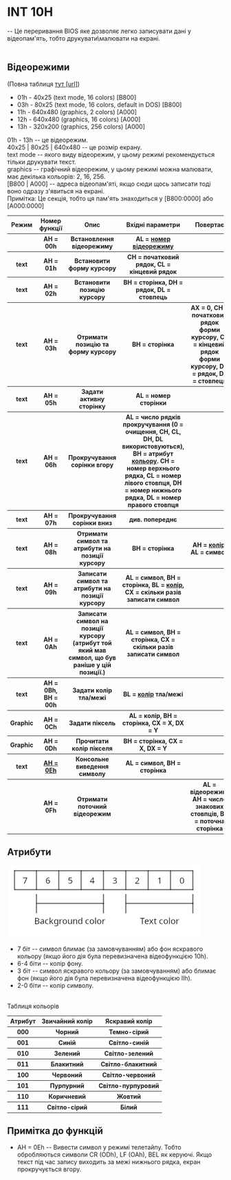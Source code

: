 # INT 10H
-- Це переривання BIOS яке дозволяє легко записувати дані у відеопам'ять, тобто друкувати\малювати на екрані.<br><br>
## <a id="VideoMode">Відеорежими</a>
(Повна таблиця <a href="http://www.columbia.edu/~em36/wpdos/videomodes.txt">тут [url]</a>)

 - 01h - 40x25   (text mode, 16 colors) [B800] <br>
 - 03h - 80x25   (text mode, 16 colors, default in DOS) [B800] <br>
 - 11h - 640x480 (graphics, 2 colors) [A000] <br>
 - 12h - 640x480 (graphics, 16 colors) [A000]<br>
 - 13h - 320x200 (graphics, 256 colors) [A000]<br>
 
 01h - 13h -- це відеорежим. <br>
 40x25 | 80x25 | 640x480 -- це розмір екрану. <br>
 text mode -- якого виду відеорежим, у цьому режимі рекомендується тільки друкувати текст. <br>
 graphics -- графічний відеорежим, у цьому режимі можна малювати, має декілька кольорів: 2, 16, 256. <br>
 [B800 | A000] -- адреса відеопам'яті, якщо сюди щось записати тоді воно одразу з'явиться на екрані. <br>
 Примітка: Це секція, тобто ця пам'ять знаходиться у [B800:0000] або [A000:0000] <br>
 
 <table>
    <tr>
        <th><b>Режим</b></th>
        <th><b>Номер функції</b></th>
        <th><b>Опис</b></th>
        <th><b>Вхідні параметри</b></th>
        <th><b>Повертає</b></th>
    </tr>
    <tr>
        <th></th>
        <th>AH = 00h</th>
        <th>Встановлення відеорежиму</th>
        <th>AL = <a href="#VideoMode">номер відеорежиму</a></th>
        <th></th>
    </tr>
    <tr>
        <th>text</th>
        <th>AH = 01h</th>
        <th>Встановити форму курсору</th>
        <th>CH = початковий рядок, CL = кінцевий рядок</th>
        <th></th>
    </tr>
    <tr>
        <th>text</th>
        <th>AH = 02h</th>
        <th>Встановити позицію курсору</th>
        <th>BH = сторінка, DH = рядок, DL = стовпець</th>
        <th></th>
    </tr>
    <tr>
        <th>text</th>
        <th>AH = 03h</th>
        <th>Отримати позицію та форму курсору</th>
        <th>BH = сторінка</th>
        <th>AX = 0, CH = початковий рядок форми курсору, CL = кінцевий рядок форми курсору, DH = рядок, DL = стовпець</th>
    </tr>
    <tr>
        <th>text</th>
        <th>AH = 05h</th>
        <th>Задати активну сторінку</th>
        <th>AL = номер сторінки</th>
        <th></th>
    </tr>
    <tr>
        <th>text</th>
        <th>AH = 06h</th>
        <th>Прокручування сорінки вгору</th>
        <th>AL = число рядків прокручування (0 = очищення, CH, CL, DH, DL використовуються), BH = атрибут <a href="Atributes">кольору</a>.
            CH = номер верхнього рядка, CL = номер лівого стовпця, DH = номер нижнього рядка, DL = номер правого стовпця</th>
        <th></th>
    </tr>
    <tr>
        <th>text</th>
        <th>AH = 07h</th>
        <th>Прокручування сорінки вниз</th>
        <th>див. попереднє</th>
        <th></th>
    </tr>
    <tr>
        <th>text</th>
        <th>AH = 08h</th>
        <th>Отримати символ та атрибути на позиції курсору</th>
        <th>BH = сторінка</th>
        <th>AH = <a href="Atributes">колір</a>, AL = символ</th>
    </tr>
    <tr>
        <th>text</th>
        <th>AH = 09h</th>
        <th>Записати символ та атрибути на позиції курсору</th>
        <th>AL = символ, BH = сторінка, BL = <a href="#Atributes">колір</a>, CX = скільки разів записати символ</th>
        <th></th>
    </tr>
    <tr>
        <th>text</th>
        <th>AH = 0Ah</th>
        <th>Записати символ на позиції курсору (атрибут той який мав символ, що був раніше у цій позиції.)</th>
        <th>AL = символ, BH = сторінка, CX = скільки разів записати символ</th>
        <th></th>
    </tr>
    <tr>
        <th>text</th>
        <th>AH = 0Bh, BH = 00h</th>
        <th>Задати колір тла/межі</th>
        <th>BL = <a href="Atributes">колір</a> тла/межі</th>
        <th></th>
    </tr>
    <tr>
        <th>Graphic</th>
        <th>AH = 0Ch</th>
        <th>Задати піксель</th>
        <th>AL = колір, BH = сторінка, CX = X, DX = Y</th>
        <th></th>
    </tr>
    <tr>
        <th>Graphic</th>
        <th>AH = 0Dh</th>
        <th>Прочитати колір пікселя</th>
        <th>BH = сторінка, CX = X, DX = Y</th>
        <th></th>
    </tr>
    <tr>
        <th>text</th>
        <th><a href="#Note">AH = 0Eh</a></th>
        <th>Консольне виведення символу</th>
        <th>AL = символ, BH = сторінка</th>
        <th></th>
    </tr>
    <tr>
        <th></th>
        <th>AH = 0Fh</th>
        <th>Отримати поточний відеорежим</th>
        <th></th>
        <th>AL = відеорежим, AH = число знакових стовпців, BH = поточна сторінка</th>
    </tr>
    
 </table>
 
 ## <a id="Atributes">Атрибути</a>
 ![alt-text](/img/INT10H_Atributes.png)
 
 - 7 біт -- символ блимає (за замовчуванням) або фон яскравого кольору (якщо його дія була перевизначена відеофункцією 10h).
 - 6-4 біти -- колір фону.
 - 3 біт -- символ яскравого кольору (за замовчуванням) або блимає фон (якщо його дія була перевизначена відеофункцією llh).
 - 2-0 біти -- колір символу.
 <br>
 Таблиця кольорів
 <table>
    <tr>
        <th>Атрибут</th>
        <th>Звичайний колір</th>
        <th>Яскравий колір</th>
    </tr>
    <tr>
        <th>000</th>
        <th>Чорний</th>
        <th>Темно-сірий</th>
    </tr>
    <tr>
        <th>001</th>
        <th>Синій</th>
        <th>Світло-синій</th>
    </tr>
    <tr>
        <th>010</th>
        <th>Зелений</th>
        <th>Світло-зелений</th>
    </tr>
    <tr>
        <th>011</th>
        <th>Блакитний</th>
        <th>Світло-блакитний</th>
    </tr>
    <tr>
        <th>100</th>
        <th>Червоний</th>
        <th>Світло-червоний</th>
    </tr>
    <tr>
        <th>101</th>
        <th>Пурпурний</th>
        <th>Світло-пурпуровий</th>
    </tr>
    <tr>
        <th>110</th>
        <th>Коричневий</th>
        <th>Жовтий</th>
    </tr>
    <tr>
        <th>111</th>
        <th>Світло-сірий</th>
        <th>Білий</th>
    </tr>
 </table>
 
 ## <a id="Note">Примітка до функцій</a>
 - AH = 0Eh -- Вивести символ у режимі телетайпу. Тобто обробляються символи CR (ODh), LF (OAh), BEL як керуючі. Якщо текст під час запису виходить за межі нижнього рядка, екран прокручується вгору.
 
 
 
 
